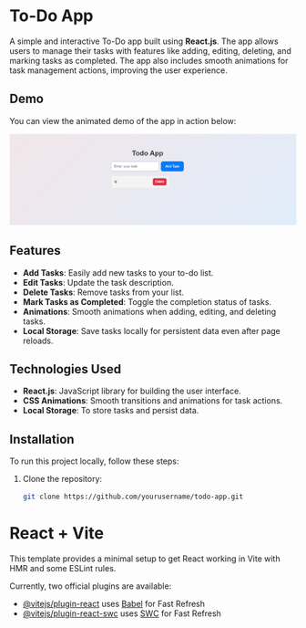 # To-Do App

A simple and interactive To-Do app built using **React.js**. The app allows users to manage their tasks with features like adding, editing, deleting, and marking tasks as completed. The app also includes smooth animations for task management actions, improving the user experience.

## Demo

You can view the animated demo of the app in action below:

![To-Do App Demo](image.png)

## Features

- **Add Tasks**: Easily add new tasks to your to-do list.
- **Edit Tasks**: Update the task description.
- **Delete Tasks**: Remove tasks from your list.
- **Mark Tasks as Completed**: Toggle the completion status of tasks.
- **Animations**: Smooth animations when adding, editing, and deleting tasks.
- **Local Storage**: Save tasks locally for persistent data even after page reloads.

## Technologies Used

- **React.js**: JavaScript library for building the user interface.
- **CSS Animations**: Smooth transitions and animations for task actions.
- **Local Storage**: To store tasks and persist data.

## Installation

To run this project locally, follow these steps:

1. Clone the repository:
   ```bash
   git clone https://github.com/yourusername/todo-app.git

# React + Vite

This template provides a minimal setup to get React working in Vite with HMR and some ESLint rules.

Currently, two official plugins are available:

- [@vitejs/plugin-react](https://github.com/vitejs/vite-plugin-react/blob/main/packages/plugin-react/README.md) uses [Babel](https://babeljs.io/) for Fast Refresh
- [@vitejs/plugin-react-swc](https://github.com/vitejs/vite-plugin-react-swc) uses [SWC](https://swc.rs/) for Fast Refresh
